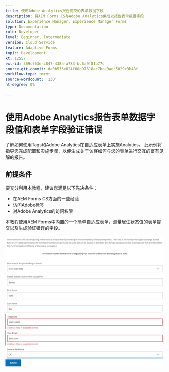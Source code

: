 ```yaml
---
title: 使用Adobe Analytics报告提交的表单数据字段
description: 将AEM Forms CS与Adobe Analytics集成以报告表单数据字段
solution: Experience Manager, Experience Manager Forms
type: Documentation
role: Developer
level: Beginner, Intermediate
version: Cloud Service
feature: Adaptive Forms
topic: Development
kt: 12557
exl-id: 369c563e-c847-438a-a783-bc6a9f81b77c
source-git-commit: da0b536e824f68d97618ac7bce9aec5829c3b48f
workflow-type: tm+mt
source-wordcount: '130'
ht-degree: 0%

---
```


# 使用Adobe Analytics报告表单数据字段值和表单字段验证错误

了解如何使用Tags和Adobe Analytics在自适应表单上实施Analytics。 此示例将指导您完成配置和实施步骤，以便生成关于访客如何与您的表单进行交互的富有见解的报告。

## 前提条件

要充分利用本教程，建议您满足以下先决条件：

* 在AEM Forms CS方面的一些经验
* 访问Adobe标签
* 对Adobe Analytics的访问权限



本教程使用AEM Forms中内置的一个简单自适应表单，测量居住状态值的表单提交以及生成验证错误的字段。

![自适应表单](assets/use-case.png)

